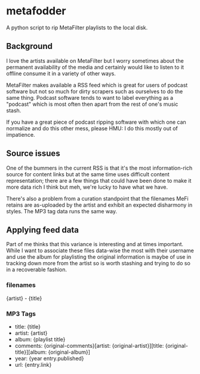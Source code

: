 # metafodder

A python script to rip MetaFilter playlists to the local disk.

## Background

I love the artists available on MetaFilter but I worry sometimes about the
permanent availability of the media and certainly would like to  listen to it
offline consume it in a variety of other ways.

MetaFilter makes available a RSS feed which is great for users of podcast
software but not so much for dirty scrapers such as ourselves to do the same
thing.  Podcast software tends to want to label everything as a "podcast" which
is most often then apart from the rest of one's music stash.

If you have a great piece of podcast ripping software with which one can normalize
and do this other mess, please HMU: I do this mostly out of impatience.

## Source issues

One of the bummers in the current RSS is that it's the most information-rich
source for content links but at the same time uses difficult content
representation; there are a few things that could have been done to make it
more data rich I think but meh, we're lucky to have what we have.

There's also a problem from a curation standpoint that the filenames MeFi
retains are as-uploaded by the artist and exhibit an expected disharmony in
styles.  The MP3 tag data runs the same way.

## Applying feed data

Part of me thinks that this variance is interesting and at times important.
While I want to associate these files data-wise the most with their username and
use the album for playlisting the original information is maybe of use in
tracking down more from the artist so is worth stashing and trying to do so in a
recoverable fashion.

### filenames

{artist} - {title}

### MP3 Tags

* title: {title}
* artist: {artist}
* album: {playlist title}
* comments: {original-comments}[artist: {original-artist}][title: {original-title}][album: {original-album}]
* year: {year entry.published}
* url: {entry.link}
